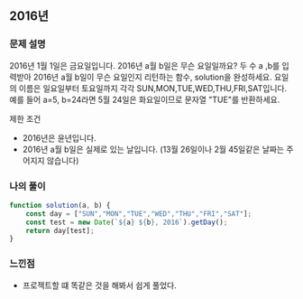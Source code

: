 ## 2016년 
### 문제 설명
2016년 1월 1일은 금요일입니다. 2016년 a월 b일은 무슨 요일일까요? 두 수 a ,b를 입력받아 2016년 a월 b일이 무슨 요일인지 리턴하는 함수, solution을 완성하세요. 요일의 이름은 일요일부터 토요일까지 각각 
SUN,MON,TUE,WED,THU,FRI,SAT입니다. 
예를 들어 a=5, b=24라면 5월 24일은 화요일이므로 문자열 "TUE"를 반환하세요.

제한 조건
- 2016년은 윤년입니다.
- 2016년 a월 b일은 실제로 있는 날입니다. (13월 26일이나 2월 45일같은 날짜는 주어지지 않습니다)

### 나의 풀이
```jsx
function solution(a, b) {
    const day = ["SUN","MON","TUE","WED","THU","FRI","SAT"];
    const test = new Date(`${a} ${b}, 2016`).getDay();
    return day[test];
}
```

### 느낀점 
- 프로젝트할 떄 똑같은 것을 해봐서 쉽게 풀었다.
